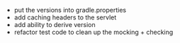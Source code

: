 - put the versions into gradle.properties
- add caching headers to the servlet
- add ability to derive version
- refactor test code to clean up the mocking + checking
